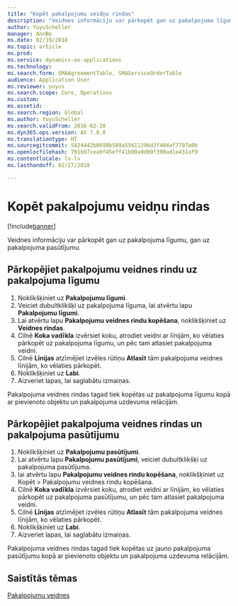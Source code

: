 ```yaml
---
title: "Kopēt pakalpojumu veidņu rindas"
description: "Veidnes informāciju var pārkopēt gan uz pakalpojuma līgumu, gan uz pakalpojuma pasūtījumu."
author: YuyuScheller
manager: AnnBe
ms.date: 02/19/2018
ms.topic: article
ms.prod: 
ms.service: dynamics-ax-applications
ms.technology: 
ms.search.form: SMAAgreementTable, SMAServiceOrderTable
audience: Application User
ms.reviewer: yuyus
ms.search.scope: Core, Operations
ms.custom: 
ms.assetid: 
ms.search.region: Global
ms.author: YuyuScheller
ms.search.validFrom: 2016-02-28
ms.dyn365.ops.version: AX 7.0.0
ms.translationtype: HT
ms.sourcegitcommit: 5424442b6698b589a55611296d3f404af7707a0b
ms.openlocfilehash: 791b97cea9f45eff41b99a9d09f399ad1e431af9
ms.contentlocale: lv-lv
ms.lasthandoff: 02/27/2018

---
```


# <a name="copy-service-templates-lines"></a>Kopēt pakalpojumu veidņu rindas 

[!include[banner](../includes/banner.md)]

Veidnes informāciju var pārkopēt gan uz pakalpojuma līgumu, gan uz pakalpojuma pasūtījumu.

## <a name="copy-service-template-lines-into-a-service-agreement"></a>Pārkopējiet pakalpojumu veidnes rindu uz pakalpojuma līgumu

1. Noklikšķiniet uz **Pakalpojumu līgumi**.
2. Veiciet dubultklikšķi uz pakalpojuma līguma, lai atvērtu lapu **Pakalpojumu līgumi**.
3. Lai atvērtu lapu **Pakalpojumu veidnes rindu kopēšana**, noklikšķiniet uz **Veidnes rindas**.
4. Cilnē **Koka vadīkla** izvērsiet koku, atrodiet veidni ar līnijām, ko vēlaties pārkopēt uz pakalpojuma līgumu, un pēc tam atlasiet pakalpojuma veidni.
5. Cilnē **Līnijas** atzīmējiet izvēles rūtiņu **Atlasīt** tām pakalpojuma veidnes līnijām, ko vēlaties pārkopēt.
6. Noklikšķiniet uz **Labi**.
7. Aizveriet lapas, lai saglabātu izmaiņas.

Pakalpojuma veidnes rindas tagad tiek kopētas uz pakalpojuma līgumu kopā ar pievienoto objektu un pakalpojuma uzdevuma relācijām.

## <a name="copy-service-template-lines-into-a-service-order"></a>Pārkopējiet pakalpojuma veidnes rindas un pakalpojuma pasūtījumu

1. Noklikšķiniet uz **Pakalpojumu pasūtījumi**.
2. Lai atvērtu lapu **Pakalpojumu pasūtījumi**, veiciet dubultklikšķi uz pakalpojuma pasūtījuma.
3. lai atvērtu lapu **Pakalpojumu veidnes rindu kopēšana**, noklikšķiniet uz Kopēt \> Pakalpojumu veidnes rindu kopēšana.
4. Cilnē **Koka vadīkla** izvērsiet koku, atrodiet veidni ar līnijām, ko vēlaties pārkopēt uz pakalpojuma pasūtījumu, un pēc tam atlasiet pakalpojuma veidni.
5. Cilnē **Līnijas** atzīmējiet izvēles rūtiņu **Atlasīt** tām pakalpojuma veidnes līnijām, ko vēlaties pārkopēt.
6. Noklikšķiniet uz **Labi**.
7. Aizveriet lapas, lai saglabātu izmaiņas.

Pakalpojuma veidnes rindas tagad tiek kopētas uz jauno pakalpojuma pasūtījumu kopā ar pievienoto objektu un pakalpojuma uzdevuma relācijām. 

## <a name="related-topics"></a>Saistītās tēmas

[Pakalpojumu veidnes](service-template.md)



